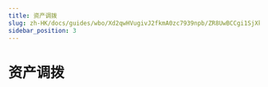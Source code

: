 ```yaml
---
title: 资产调拨
slug: zh-HK/docs/guides/wbo/Xd2qwHVugivJ2fkmA0zc7939npb/ZR8UwBCCgi1SjXk0yRec30eLn6c
sidebar_position: 3
---
```



# 资产调拨

